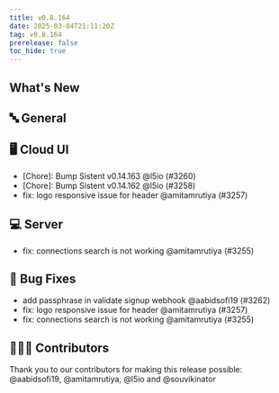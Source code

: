 ```yaml
---
title: v0.8.164
date: 2025-03-04T21:11:20Z
tag: v0.8.164
prerelease: false
toc_hide: true
---
```


## What's New
## 🔤 General
## 🖥 Cloud UI

- [Chore]: Bump Sistent v0.14.163 @l5io (#3260)
- [Chore]: Bump Sistent v0.14.162 @l5io (#3258)
- fix: logo responsive issue for header @amitamrutiya (#3257)

## 💻 Server

- fix: connections search is not working @amitamrutiya (#3255)

## 🐛 Bug Fixes

- add passphrase in validate signup webhook @aabidsofi19 (#3262)
- fix: logo responsive issue for header @amitamrutiya (#3257)
- fix: connections search is not working @amitamrutiya (#3255)

## 👨🏽‍💻 Contributors

Thank you to our contributors for making this release possible:
@aabidsofi19, @amitamrutiya, @l5io and @souvikinator

